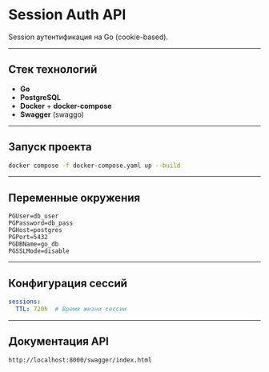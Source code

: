 # Session Auth API

Session аутентификация на Go (cookie-based).

---

## Стек технологий

- **Go**
- **PostgreSQL**
- **Docker** + **docker-compose**
- **Swagger** (swaggo)

---

## Запуск проекта

```bash
docker compose -f docker-compose.yaml up --build
```

---

## Переменные окружения

```properties
PGUser=db_user
PGPassword=db_pass
PGHost=postgres
PGPort=5432
PGDBName=go_db
PGSSLMode=disable
```

---

## Конфигурация сессий

```yaml
sessions:
  TTL: 720h  # Время жизни сессии
  ```

---

## Документация API

```commandline
http://localhost:8000/swagger/index.html
```
